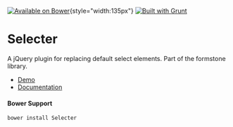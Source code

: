 [![Available on Bower](http://benschwarz.github.io/bower-badges/badge@2x.png)](http://bower.io/){style="width:135px"} [![Built with Grunt](https://cdn.gruntjs.com/builtwith.png)](http://gruntjs.com/)
# Selecter

A jQuery plugin for replacing default select elements. Part of the formstone library.

- [Demo](http://www.benplum.com/components/Selecter/demo/index.html)
- [Documentation](http://www.benplum.com/formstone/selecter/)

#### Bower Support

`bower install Selecter`